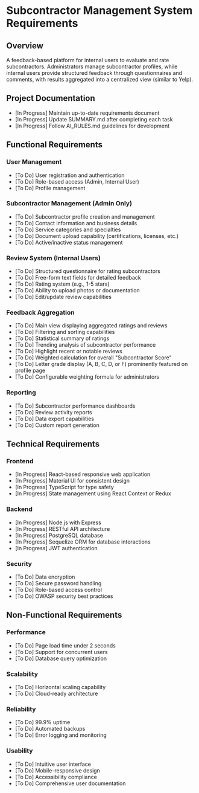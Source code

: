 # Subcontractor Management System Requirements

## Overview
A feedback-based platform for internal users to evaluate and rate subcontractors. Administrators manage subcontractor profiles, while internal users provide structured feedback through questionnaires and comments, with results aggregated into a centralized view (similar to Yelp).

## Project Documentation
- [In Progress] Maintain up-to-date requirements document
- [In Progress] Update SUMMARY.md after completing each task
- [In Progress] Follow AI_RULES.md guidelines for development

## Functional Requirements

### User Management
- [To Do] User registration and authentication
- [To Do] Role-based access (Admin, Internal User)
- [To Do] Profile management

### Subcontractor Management (Admin Only)
- [To Do] Subcontractor profile creation and management
- [To Do] Contact information and business details
- [To Do] Service categories and specialties
- [To Do] Document upload capability (certifications, licenses, etc.)
- [To Do] Active/inactive status management

### Review System (Internal Users)
- [To Do] Structured questionnaire for rating subcontractors
- [To Do] Free-form text fields for detailed feedback
- [To Do] Rating system (e.g., 1-5 stars)
- [To Do] Ability to upload photos or documentation
- [To Do] Edit/update review capabilities

### Feedback Aggregation
- [To Do] Main view displaying aggregated ratings and reviews
- [To Do] Filtering and sorting capabilities
- [To Do] Statistical summary of ratings
- [To Do] Trending analysis of subcontractor performance
- [To Do] Highlight recent or notable reviews
- [To Do] Weighted calculation for overall "Subcontractor Score"
- [To Do] Letter grade display (A, B, C, D, or F) prominently featured on profile page
- [To Do] Configurable weighting formula for administrators

### Reporting
- [To Do] Subcontractor performance dashboards
- [To Do] Review activity reports
- [To Do] Data export capabilities
- [To Do] Custom report generation

## Technical Requirements

### Frontend
- [In Progress] React-based responsive web application
- [In Progress] Material UI for consistent design
- [In Progress] TypeScript for type safety
- [In Progress] State management using React Context or Redux

### Backend
- [In Progress] Node.js with Express
- [In Progress] RESTful API architecture
- [In Progress] PostgreSQL database
- [In Progress] Sequelize ORM for database interactions
- [In Progress] JWT authentication

### Security
- [To Do] Data encryption
- [To Do] Secure password handling
- [To Do] Role-based access control
- [To Do] OWASP security best practices

## Non-Functional Requirements

### Performance
- [To Do] Page load time under 2 seconds
- [To Do] Support for concurrent users
- [To Do] Database query optimization

### Scalability
- [To Do] Horizontal scaling capability
- [To Do] Cloud-ready architecture

### Reliability
- [To Do] 99.9% uptime
- [To Do] Automated backups
- [To Do] Error logging and monitoring

### Usability
- [To Do] Intuitive user interface
- [To Do] Mobile-responsive design
- [To Do] Accessibility compliance
- [To Do] Comprehensive user documentation
